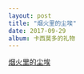 ```yaml
---
layout: post
title: "烟火里的尘埃"
date: 2017-09-29
album: 卡西莫多的礼物
---
```


[烟火里的尘埃](https://www.youtube.com/watch?v=SDhd4raC2xI)
